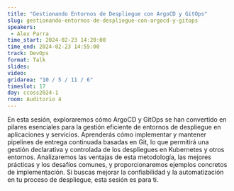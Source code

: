 ```yaml
---
title: "Gestionando Entornos de Despliegue con ArgoCD y GitOps"
slug: gestionando-entornos-de-despliegue-con-argocd-y-gitops
speakers:
 - Alex Parra
time_start: 2024-02-23 14:20:00
time_end: 2024-02-23 14:55:00
track: DevOps
format: Talk
slides: 
video: 
gridarea: "10 / 5 / 11 / 6"
timeslot: 17
day: ccoss2024-1
room: Auditorio 4
---
```


En esta sesión, exploraremos cómo ArgoCD y GitOps se han convertido en pilares esenciales para la gestión eficiente de entornos de despliegue en aplicaciones y servicios. Aprenderás cómo implementar y mantener pipelines de entrega continuada basadas en Git, lo que permitirá una gestión declarativa y controlada de los despliegues en Kubernetes y otros entornos. Analizaremos las ventajas de esta metodología, las mejores prácticas y los desafíos comunes, y proporcionaremos ejemplos concretos de implementación. Si buscas mejorar la confiabilidad y la automatización en tu proceso de despliegue, esta sesión es para ti.